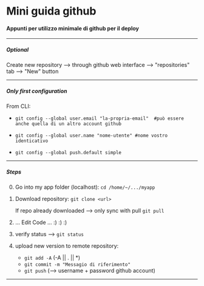 
# Mini guida github
#### Appunti per utilizzo minimale di github per il deploy


---



##### Optional
Create new repository --> through github web interface --> "repositories" tab --> "New" button



---


##### Only first configuration
From CLI:
- `git config --global user.email "la-propria-email"  #può essere anche quella di un altro account github`

- `git config --global user.name "nome-utente" #nome vostro identicativo`

- `git config --global push.default simple`



---



##### Steps
0) Go into my app folder (localhost):
    `cd /home/~/.../myapp`


1) Download repository:
    `git clone <url>`

    If repo already downloaded --> only sync with pull
    `git pull`


2) ... Edit Code ... :) :) :)


3) verify status --> `git status`


4) upload new version to remote repository:
    - `git add -A`   (-A || . || *)
    - `git commit -m "Messagio di riferimento"`
    - `git push` (--> username + password github account)


----------------------------------------------




